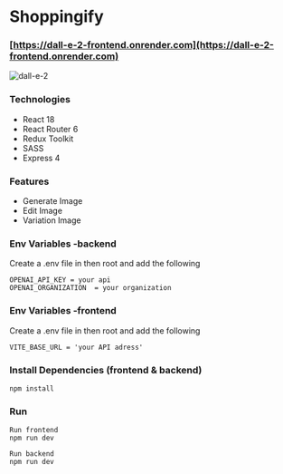 # Shoppingify

### [https://dall-e-2-frontend.onrender.com](https://dall-e-2-frontend.onrender.com)

![dall-e-2](https://user-images.githubusercontent.com/40764780/229466400-921025ee-9465-4021-8b3f-1bbb1a5cf608.png)

### Technologies

- React 18
- React Router 6
- Redux Toolkit
- SASS
- Express 4

### Features

- Generate Image
- Edit Image
- Variation Image

### Env Variables -backend

Create a .env file in then root and add the following

```
OPENAI_API_KEY = your api
OPENAI_ORGANIZATION  = your organization
```

### Env Variables -frontend

Create a .env file in then root and add the following

```
VITE_BASE_URL = 'your API adress'
```

### Install Dependencies (frontend & backend)

```
npm install

```

### Run

```
Run frontend
npm run dev

Run backend
npm run dev
```

